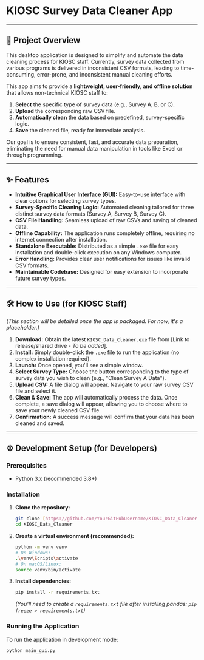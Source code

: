 # KIOSC Survey Data Cleaner App

---

## 🚀 Project Overview

This desktop application is designed to simplify and automate the data cleaning process for KIOSC staff. Currently, survey data collected from various programs is delivered in inconsistent CSV formats, leading to time-consuming, error-prone, and inconsistent manual cleaning efforts.

This app aims to provide a **lightweight, user-friendly, and offline solution** that allows non-technical KIOSC staff to:
1.  **Select** the specific type of survey data (e.g., Survey A, B, or C).
2.  **Upload** the corresponding raw CSV file.
3.  **Automatically clean** the data based on predefined, survey-specific logic.
4.  **Save** the cleaned file, ready for immediate analysis.

Our goal is to ensure consistent, fast, and accurate data preparation, eliminating the need for manual data manipulation in tools like Excel or through programming.

---

## ✨ Features

* **Intuitive Graphical User Interface (GUI):** Easy-to-use interface with clear options for selecting survey types.
* **Survey-Specific Cleaning Logic:** Automated cleaning tailored for three distinct survey data formats (Survey A, Survey B, Survey C).
* **CSV File Handling:** Seamless upload of raw CSVs and saving of cleaned data.
* **Offline Capability:** The application runs completely offline, requiring no internet connection after installation.
* **Standalone Executable:** Distributed as a simple `.exe` file for easy installation and double-click execution on any Windows computer.
* **Error Handling:** Provides clear user notifications for issues like invalid CSV formats.
* **Maintainable Codebase:** Designed for easy extension to incorporate future survey types.

---

## 🛠️ How to Use (for KIOSC Staff)

*(This section will be detailed once the app is packaged. For now, it's a placeholder.)*

1.  **Download:** Obtain the latest `KIOSC_Data_Cleaner.exe` file from [Link to release/shared drive - *To be added*].
2.  **Install:** Simply double-click the `.exe` file to run the application (no complex installation required).
3.  **Launch:** Once opened, you'll see a simple window.
4.  **Select Survey Type:** Choose the button corresponding to the type of survey data you wish to clean (e.g., "Clean Survey A Data").
5.  **Upload CSV:** A file dialog will appear. Navigate to your raw survey CSV file and select it.
6.  **Clean & Save:** The app will automatically process the data. Once complete, a save dialog will appear, allowing you to choose where to save your newly cleaned CSV file.
7.  **Confirmation:** A success message will confirm that your data has been cleaned and saved.

---

## ⚙️ Development Setup (for Developers)

### Prerequisites

* Python 3.x (recommended 3.8+)

### Installation

1.  **Clone the repository:**
    ```bash
    git clone [https://github.com/YourGitHubUsername/KIOSC_Data_Cleaner.git](https://github.com/YourGitHubUsername/KIOSC_Data_Cleaner.git)
    cd KIOSC_Data_Cleaner
    ```
2.  **Create a virtual environment (recommended):**
    ```bash
    python -m venv venv
    # On Windows:
    .\venv\Scripts\activate
    # On macOS/Linux:
    source venv/bin/activate
    ```
3.  **Install dependencies:**
    ```bash
    pip install -r requirements.txt
    ```
    *(You'll need to create a `requirements.txt` file after installing pandas: `pip freeze > requirements.txt`)*

### Running the Application

To run the application in development mode:

```bash
python main_gui.py